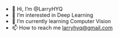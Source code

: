 - 👋 Hi, I’m @LarryHYQ
- 👀 I’m interested in Deep Learning
- 🌱 I’m currently learning Computer Vision
- 📫 How to reach me larryhyq@gmail.com

<!---
LarryHYQ/LarryHYQ is a ✨ special ✨ repository because its `README.md` (this file) appears on your GitHub profile.
You can click the Preview link to take a look at your changes.
--->
